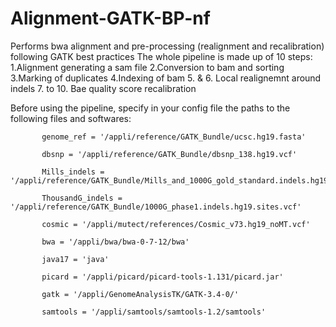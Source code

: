 # Alignment-GATK-BP-nf
Performs bwa alignment and pre-processing (realignment and recalibration) following GATK best practices
The whole pipeline is made up of 10 steps: 
1.Alignment generating a sam file
2.Conversion to bam and sorting
3.Marking of duplicates
4.Indexing of bam
5. & 6. Local realignemnt around indels
7. to 10. Bae quality score recalibration

Before using the pipeline, specify in your config file the paths to the following files and softwares:

		   genome_ref = '/appli/reference/GATK_Bundle/ucsc.hg19.fasta'
		   
		   dbsnp = '/appli/reference/GATK_Bundle/dbsnp_138.hg19.vcf'
		   
		   Mills_indels = '/appli/reference/GATK_Bundle/Mills_and_1000G_gold_standard.indels.hg19.sites.vcf'
		   
		   ThousandG_indels = '/appli/reference/GATK_Bundle/1000G_phase1.indels.hg19.sites.vcf'
		   
		   cosmic = '/appli/mutect/references/Cosmic_v73.hg19_noMT.vcf'
		   
		   bwa = '/appli/bwa/bwa-0-7-12/bwa'
		   
		   java17 = 'java'
		   
		   picard = '/appli/picard/picard-tools-1.131/picard.jar'
		   
		   gatk = '/appli/GenomeAnalysisTK/GATK-3.4-0/'
		   
		   samtools = '/appli/samtools/samtools-1.2/samtools'



		   

